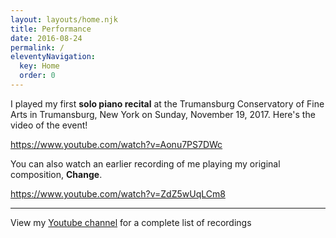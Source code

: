 ```yaml
---
layout: layouts/home.njk
title: Performance
date: 2016-08-24
permalink: /
eleventyNavigation:
  key: Home
  order: 0
---
```

I played my first **solo piano recital** at the Trumansburg Conservatory of Fine Arts in Trumansburg, New York on Sunday, November 19, 2017. Here's the video of the event!

https://www.youtube.com/watch?v=Aonu7PS7DWc

You can also watch an earlier recording of me playing my original composition, **Change**.

https://www.youtube.com/watch?v=ZdZ5wUqLCm8

* * *

View my [Youtube channel](https://www.youtube.com/channel/UCP7cOJzRu6yNu0tx3ImuNSA) for a complete list of recordings
